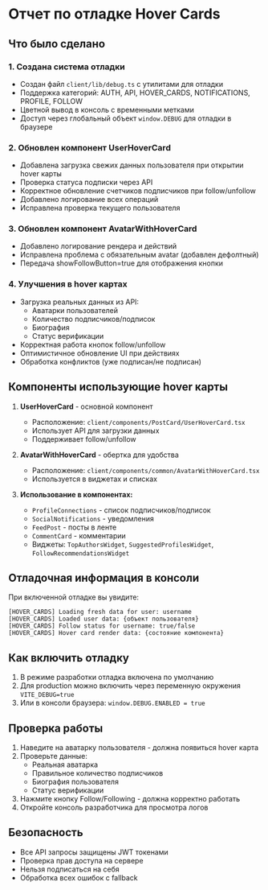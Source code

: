 # Отчет по отладке Hover Cards

## Что было сделано

### 1. Создана система отладки
- Создан файл `client/lib/debug.ts` с утилитами для отладки
- Поддержка категорий: AUTH, API, HOVER_CARDS, NOTIFICATIONS, PROFILE, FOLLOW
- Цветной вывод в консоль с временными метками
- Доступ через глобальный объект `window.DEBUG` для отладки в браузере

### 2. Обновлен компонент UserHoverCard
- Добавлена загрузка свежих данных пользователя при открытии hover карты
- Проверка статуса подписки через API
- Корректное обновление счетчиков подписчиков при follow/unfollow
- Добавлено логирование всех операций
- Исправлена проверка текущего пользователя

### 3. Обновлен компонент AvatarWithHoverCard
- Добавлено логирование рендера и действий
- Исправлена проблема с обязательным avatar (добавлен дефолтный)
- Передача showFollowButton=true для отображения кнопки

### 4. Улучшения в hover картах
- Загрузка реальных данных из API:
  - Аватарки пользователей
  - Количество подписчиков/подписок
  - Биография
  - Статус верификации
- Корректная работа кнопок follow/unfollow
- Оптимистичное обновление UI при действиях
- Обработка конфликтов (уже подписан/не подписан)

## Компоненты использующие hover карты

1. **UserHoverCard** - основной компонент
   - Расположение: `client/components/PostCard/UserHoverCard.tsx`
   - Использует API для загрузки данных
   - Поддерживает follow/unfollow

2. **AvatarWithHoverCard** - обертка для удобства
   - Расположение: `client/components/common/AvatarWithHoverCard.tsx`
   - Используется в виджетах и списках

3. **Использование в компонентах:**
   - `ProfileConnections` - список подписчиков/подписок
   - `SocialNotifications` - уведомления
   - `FeedPost` - посты в ленте
   - `CommentCard` - комментарии
   - Виджеты: `TopAuthorsWidget`, `SuggestedProfilesWidget`, `FollowRecommendationsWidget`

## Отладочная информация в консоли

При включенной отладке вы увидите:
```
[HOVER_CARDS] Loading fresh data for user: username
[HOVER_CARDS] Loaded user data: {объект пользователя}
[HOVER_CARDS] Follow status for username: true/false
[HOVER_CARDS] Hover card render data: {состояние компонента}
```

## Как включить отладку

1. В режиме разработки отладка включена по умолчанию
2. Для production можно включить через переменную окружения `VITE_DEBUG=true`
3. Или в консоли браузера: `window.DEBUG.ENABLED = true`

## Проверка работы

1. Наведите на аватарку пользователя - должна появиться hover карта
2. Проверьте данные:
   - Реальная аватарка
   - Правильное количество подписчиков
   - Биография пользователя
   - Статус верификации
3. Нажмите кнопку Follow/Following - должна корректно работать
4. Откройте консоль разработчика для просмотра логов

## Безопасность

- Все API запросы защищены JWT токенами
- Проверка прав доступа на сервере
- Нельзя подписаться на себя
- Обработка всех ошибок с fallback
